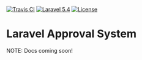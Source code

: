 [![Travis CI](https://travis-ci.org/swatkins/laravel-approval-system.svg?branch=master)](https://travis-ci.org/swatkins/laravel-approval-system)
[![Laravel 5.4](https://img.shields.io/badge/Laravel-5.x-brightgreen.svg)](http://laravel.com)
[![License](http://img.shields.io/badge/license-MIT-brightgreen.svg)](https://tldrlegal.com/license/mit-license)

# Laravel Approval System

NOTE: Docs coming soon!